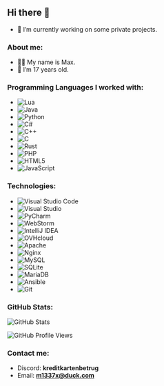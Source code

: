 ## Hi there 👋

- 🔭 I’m currently working on some private projects.

### About me:
- 🧑‍💻 My name is Max.
- 🎂 I’m 17 years old.

### Programming Languages I worked with:
- ![Lua](https://img.shields.io/badge/Lua-2C2D72?style=for-the-badge&logo=lua&logoColor=white)
- ![Java](https://img.shields.io/badge/Java-ED8B00?style=for-the-badge&logo=java&logoColor=white)
- ![Python](https://img.shields.io/badge/Python-3776AB?style=for-the-badge&logo=python&logoColor=white)
- ![C#](https://img.shields.io/badge/C%23-239120?style=for-the-badge&logo=c-sharp&logoColor=white)
- ![C++](https://img.shields.io/badge/C++-00599C?style=for-the-badge&logo=c%2B%2B&logoColor=white)
- ![C](https://img.shields.io/badge/C-A8B9CC?style=for-the-badge&logo=c&logoColor=white)
- ![Rust](https://img.shields.io/badge/Rust-000000?style=for-the-badge&logo=rust&logoColor=white)
- ![PHP](https://img.shields.io/badge/PHP-777BB4?style=for-the-badge&logo=php&logoColor=white)
- ![HTML5](https://img.shields.io/badge/HTML5-E34F26?style=for-the-badge&logo=html5&logoColor=white)
- ![JavaScript](https://img.shields.io/badge/JavaScript-F7DF1E?style=for-the-badge&logo=javascript&logoColor=black)


### Technologies:
- ![Visual Studio Code](https://img.shields.io/badge/Visual_Studio_Code-0078d7?style=for-the-badge&logo=visual-studio-code&logoColor=white)
- ![Visual Studio](https://img.shields.io/badge/Visual_Studio-5C2D91?style=for-the-badge&logo=visual-studio&logoColor=white)
- ![PyCharm](https://img.shields.io/badge/PyCharm-000000?style=for-the-badge&logo=pycharm&logoColor=white)
- ![WebStorm](https://img.shields.io/badge/WebStorm-000000?style=for-the-badge&logo=webstorm&logoColor=white)
- ![IntelliJ IDEA](https://img.shields.io/badge/IntelliJ_IDEA-000000?style=for-the-badge&logo=intellij-idea&logoColor=white)
- ![OVHcloud](https://img.shields.io/badge/OVHcloud-123F6D?style=for-the-badge&logo=ovh&logoColor=white)
- ![Apache](https://img.shields.io/badge/Apache-D22128?style=for-the-badge&logo=apache&logoColor=white)
- ![Nginx](https://img.shields.io/badge/Nginx-009639?style=for-the-badge&logo=nginx&logoColor=white)
- ![MySQL](https://img.shields.io/badge/MySQL-4479A1?style=for-the-badge&logo=mysql&logoColor=white)
- ![SQLite](https://img.shields.io/badge/SQLite-003B57?style=for-the-badge&logo=sqlite&logoColor=white)
- ![MariaDB](https://img.shields.io/badge/MariaDB-003545?style=for-the-badge&logo=mariadb&logoColor=white)
- ![Ansible](https://img.shields.io/badge/Ansible-EE0000?style=for-the-badge&logo=ansible&logoColor=white)
- ![Git](https://img.shields.io/badge/Git-F05032?style=for-the-badge&logo=git&logoColor=white)

### GitHub Stats:
![GitHub Stats](https://github-readme-stats.vercel.app/api?username=m1337xx&show_icons=true&hide_border=true&count_private=true)

![GitHub Profile Views](https://komarev.com/ghpvc/?username=m1337xx&style=flat-square)

### Contact me:
- Discord: **kreditkartenbetrug**
- Email: **m1337x@duck.com**
